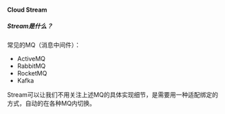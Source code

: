 #### Cloud Stream



##### Stream是什么？

常见的MQ（消息中间件）：

- ActiveMQ
- RabbitMQ
- RocketMQ
- Kafka

Stream可以让我们不用关注上述MQ的具体实现细节，是需要用一种适配绑定的方式，自动的在各种MQ内切换。